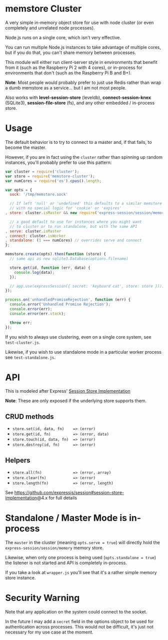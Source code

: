 memstore Cluster
================

A very simple in-memory object store for use with node cluster
(or even completely and unrelated node processes).

Node.js runs on a single core, which isn't very effective.

You can run multiple Node.js instances to take advantage of multiple cores,
but if you do that, you can't share memory between processes.

This module will either run client-server style in environments that benefit from it
(such as the Raspberry Pi 2 with 4 cores), or in-process for environments that don't
(such as the Raspberry Pi B and B+).

**Note**: Most people would probably prefer to just use Redis rather than
wrap a dumb memstore as a service... but I am not most people.

Also works with **level-session-store** (leveldb), **connect-session-knex** (SQLite3),
**session-file-store** (fs), and any other embedded / in-process store.

Usage
=====

The default behavior is to try to connect to a master and, if that fails, to become the master.

However, if you are in fact using the `cluster` rather than spinning up random instances,
you'll probably prefer to use this pattern:

```js
var cluster = require('cluster');
var store = require('memstore-cluster');
var numCores = require('os').cpus().length;

var opts = {
  sock: '/tmp/memstore.sock'

  // If left 'null' or 'undefined' this defaults to a similar memstore
  // with no special logic for 'cookie' or 'expires'
, store: cluster.isMaster && new require('express-session/session/memory')()

  // a good default to use for instances where you might want
  // to cluster or to run standalone, but with the same API
, serve: cluster.isMaster
, connect: cluster.isWorker
, standalone: (1 === numCores) // overrides serve and connect
};

memstore.create(opts).then(function (store) {
  // same api as new sqlite3.Database(options.filename)

  store.get(id, function (err, data) {
    console.log(data);
  });

  // app.use(expressSession({ secret: 'keyboard cat', store: store }));
});

process.on('unhandledPromiseRejection', function (err) {
  console.error('Unhandled Promise Rejection');
  console.error(err);
  console.error(err.stack);

  throw err;
});
```

If you wish to always use clustering, even on a single core system, see `test-cluster.js`.

Likewise, if you wish to use standalone mode in a particular worker process see `test-standalone.js`.

API
===

This is modeled after Express'
[Session Store Implementation](https://github.com/expressjs/session#session-store-implementation)

**Note**: These are only exposed if the underlying store supports them.

CRUD methods
------------

* `store.set(id, data, fn)    => (error)`
* `store.get(id, fn)          => (error, data)`
* `store.touch(id, data, fn)  => (error)`
* `store.destroy(id, fn)      => (error)`

Helpers
-------

* `store.all(fn)              => (error, array)`
* `store.clear(fn)            => (error)`
* `store.length(fn)           => (error, length)`

See <https://github.com/expressjs/session#session-store-implementation>@4.x for full details

Standalone / Master Mode is in-process
========================

The `master` in the cluster (meaning `opts.serve = true`) will directly hold the `express-session/session/memory`
memory store.

Likewise, when only one process is being used (`opts.standalone = true`) the listener is
not started and API is completely in-process.

If you take a look at `wrapper.js` you'll see that it's a rather simple memory store instance.

Security Warning
================

Note that any application on the system could connect to the socket.

In the future I may add a `secret` field in the options object to be
used for authentication across processes. This would not be difficult,
it's just not necessary for my use case at the moment.
